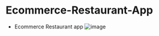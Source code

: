 # Ecommerce-Restaurant-App
- Ecommerce Restaurant app
![image](https://github.com/MohamedHamed12/Ecommerce-Restaurant-App/assets/90472426/d44864dd-e079-4b5d-826d-39c30fe20aa1)
